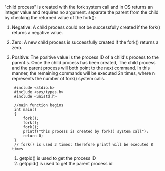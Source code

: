  "child process" is created with the fork system call and in OS returns an integer value and requires no argument. separate the parent from the child by checking the returned value of the fork():

1. Negative: A child process could not be successfully created if the fork() returns a negative value.
2. Zero: A new child process is successfully created if the fork() returns a zero.
3. Positive: The positive value is the process ID of a child's process to the parent.s.
Once the child process has been created, The child process and the parent process will both point to the next command. In this manner, the remaining commands will be executed 
2n times, where n represents the number of fork() system calls.

        #include <stdio.h>
        #include <sys/types.h>
        #include <unistd.h>

        //main function begins
        int main()
        {
            fork();
            fork();
            fork();
            printf("this process is created by fork() system call");
            return 0;
        }
        // fork() is used 3 times: therefore printf will be executed 8 times
   

   
    1. getpid() is used to get the process ID
    2. getppid() is used to get the parent process id
